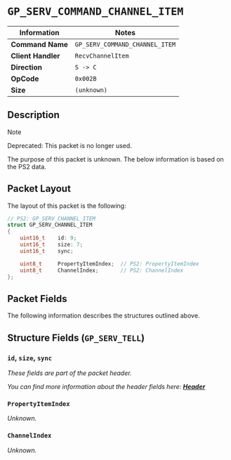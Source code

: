 # `GP_SERV_COMMAND_CHANNEL_ITEM`

| Information               | Notes |
|---                        |---    |
| **Command Name**          | `GP_SERV_COMMAND_CHANNEL_ITEM` |
| **Client Handler**        | `RecvChannelItem` |
| **Direction**             | `S -> C` |
| **OpCode**                | `0x002B` |
| **Size**                  | `(unknown)` |

## Description

> [!NOTE]
> Deprecated: This packet is no longer used.

The purpose of this packet is unknown. The below information is based on the PS2 data.

## Packet Layout

The layout of this packet is the following:

```cpp
// PS2: GP_SERV_CHANNEL_ITEM
struct GP_SERV_CHANNEL_ITEM
{
    uint16_t    id: 9;
    uint16_t    size: 7;
    uint16_t    sync;

    uint8_t     PropertyItemIndex;  // PS2: PropertyItemIndex
    uint8_t     ChannelIndex;       // PS2: ChannelIndex
};
```

## Packet Fields

The following information describes the structures outlined above.

## Structure Fields (`GP_SERV_TELL`)

### `id`, `size`, `sync`

_These fields are part of the packet header._

_You can find more information about the header fields here: [**Header**](/world/HEADER.md)_

### `PropertyItemIndex`

_Unknown._

### `ChannelIndex`

_Unknown._

